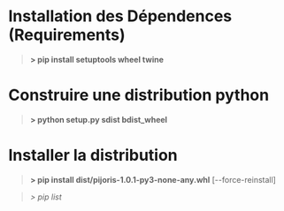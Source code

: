 # Installation des Dépendences (Requirements)
> **> pip install setuptools wheel twine**

# Construire une distribution python
> **> python setup.py sdist bdist_wheel**


# Installer la distribution
> **> pip install dist/pijoris-1.0.1-py3-none-any.whl** [--force-reinstall]

> *> pip list*
